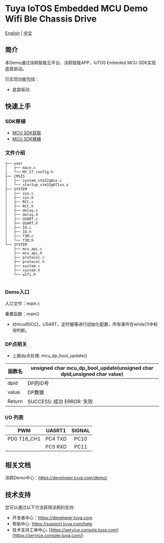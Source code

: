 # Tuya IoTOS Embedded MCU Demo Wifi Ble Chassis Drive

[English](./README.md) | [中文](./README_zh.md)

## 简介 

本Demo通过涂鸦智能云平台、涂鸦智能APP、IoTOS Embeded MCU SDK实现底盘驱动。

已实现功能包括：

+ 底盘驱动



## 快速上手 

### SDK移植

+ [MCU SDK获取](https://developer.tuya.com/cn/docs/iot/device-development/embedded-software-development/mcu-development-access/mcu-access-guide?id=K9hrbv1ub5owo#title-2-产品创建)
+ [MCU SDK移植](https://developer.tuya.com/cn/docs/iot/device-development/embedded-software-development/mcu-development-access/wifi-mcu-sdk-solution/overview-of-migrating-tuyas-mcu-sdk?id=K9hhi0xr5vll9)


### 文件介绍 

```
├── user
│   ├── main.c
│   └── MY_ST_config.h
├── CMSIS
│   ├── system_stm32g0xx.c
│   └── startup_stm32g071xx.s
├── SYSTEM
│   ├── sys.c
│   ├── sys.h
│   ├── RCC.c
│   ├── RCC.h
│   ├── delay.c
│   ├── delay.h
│   ├── USART.c
│   ├── USART.h
│   ├── IO.c
│   ├── IO.h
│   ├── TIM.c
│   └── TIM.h
└── SYSTEM
    ├── mcu_api.c
    ├── mcu_api.h
    ├── protocol.c
    ├── protocol.h
    ├── system.c
    ├── system.h
    └── wifi.h
    
```



### Demo入口

入口文件：main.c

重要函数：main()

+ 对mcu的IO口，USART，定时器等进行初始化配置，所有事件在while(1)中轮询判断。




### DP点相关

+ 上报dp点处理: mcu_dp_bool_update()

| 函数名 | unsigned char mcu_dp_bool_update(unsigned char dpid,unsigned char value) |
| ------ | ------------------------------------------------------------ |
| dpid   | DP的ID号                                                     |
| value  | DP数据                                                       |
| Return | SUCCESS: 成功  ERROR: 失败                                   |



### I/O 列表 

|     PWM     | UASRT1  | SIGNAL |
| :---------: | :-----: | :----: |
| PD0 T16_CH1 | PC4 TXD |  PC10  |
|             | PC5 RXD |  PC11  |

## 相关文档

涂鸦Demo中心：https://developer.tuya.com/demo/



## 技术支持

您可以通过以下方法获得涂鸦的支持:

- 开发者中心：https://developer.tuya.com
- 帮助中心: https://support.tuya.com/help
- 技术支持工单中心: [https://service.console.tuya.com](https://service.console.tuya.com/) 
